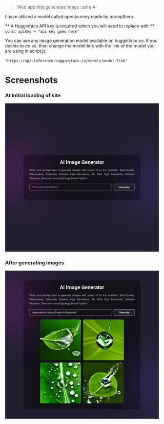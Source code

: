> Web app that generates image using AI

I have utilized a model called openjourney made by prompthero

** A Hugginface API key is required which you will need to replace with ** `const apiKey = "api key goes here"`

You can use any image generation model available on hugginface.co. If you decide to do so, then change the model-link with the link of the model you are using in script.js


`"https://api-inference.huggingface.co/models/model-link"`

# Screenshots

### At initial loading of site
![Screenshot of site on initial load](screenshots/screenshot-1.png)


### After generating images
![Screenshot of site after generating images](screenshots/screenshot-2.png)
